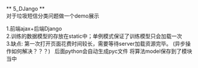 ** 5_DJango **   
对于垃圾短信分类问题做一个demo展示  

1.前端ajax+后端Django    
2.训练的数据模型的存放在static中；单例模式保证了训练模型只会加载一次   
3.缺点:  第一次打开页面花费时间较长，需要等待server加载资源完毕。 (异步操作如何解决？？？)  
后面python会自动生成pyc文件 将算法model保存到了模块当中
